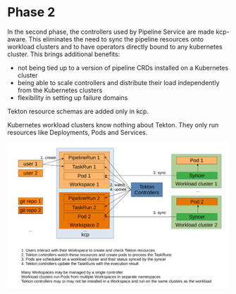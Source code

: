 # Phase 2

In the second phase, the controllers used by Pipeline Service are made kcp-aware. This eliminates the need to sync the pipeline resources onto workload clusters and to have operators directly bound to any kubernetes cluster.
This brings additional benefits:

- not being tied up to a version of pipeline CRDs installed on a Kubernetes cluster
- being able to scale controllers and distribute their load independently from the Kubernetes clusters
- flexibility in setting up failure domains

Tekton resource schemas are added only in kcp.

Kubernetes workload clusters know nothing about Tekton. They only run resources like Deployments, Pods and Services.

![Phase 2 flow](./images/phase2.png)
